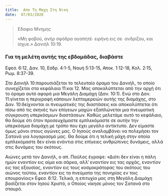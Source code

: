 ```yaml
---
title:  Απο Τη Μαχη Στη Νικη
date:  07/03/2020
---
```


> <p>Εδαφιο Μνημης</p>
> «Μη φοβού, ανήρ σφόδρα αγαπητέ∙ ειρήνη εις σε∙  ανδρίζου, και ίσχυε.» Δανιήλ 10:19.

### Για τη μελέτη αυτής της εβδομάδας, διαβάστε
Εφεσ. 6:12, Δαν. 10, Εσδρ. 4:1-5, Ναυή 5:13-15, Αποκ. 1:12-18, Κολ. 2:15, Ρωμ. 8:37-39.

Στο Δανιήλ 10:παρουσιάζεται το τελευταίο όραμα του Δανιήλ, το οποίο συνεχίζεται στα κεφάλαια 11:και 12. Μας αποκαλύπτεται από την αρχή ότι το όραμα αυτό αφορά μια Μεγάλη Διαμάχη (Δαν. 10:1). Ενώ στο Δαν. 11:γίνεται η περιγραφή κάποιων λεπτομερειών αυτής της διαμάχης, στο Δαν. 10:δείχνονται οι πνευματικές της διαστάσεις και αποκαλύπτεται ότι πίσω από τις σκηνές των επίγειων μαχών εξαπλώνεται μια πνευματική σύγκρουση υπερκόσμιων διαστάσεων. Καθώς μελετάμε αυτό το κεφάλαιο, θα δούμε ότι όταν προσευχόμαστε εμπλεκόμαστε σε αυτήν την υπερκόσμια διαμάχη με τρόπο που έχει μεγάλο αντίκτυπο. Δεν είμαστε όμως μόνοι στους αγώνες μας. Ο Ιησούς αναλαμβάνει να πολεμήσει τον Σατανά για λογαριασμό μας. Θα δούμε ότι η τελική μάχη στην οποία εμπλεκόμαστε δεν είναι ενάντια στις επίγειες ανθρώπινες δυνάμεις, αλλά στις δυνάμεις του σκότους.

Αιώνες μετά τον Δανιήλ, ο απ. Παύλος έγραψε: «Διότι δεν είναι η πάλη ημών εναντίον εις αίμα και σάρκα, αλλ’ εναντίον εις τας αρχάς, εναντίον εις τας εξουσίας, εναντίον εις τους κοσμοκράτορας του σκότους του αιώνος τούτου, εναντίον εις τα πνεύματα της πονηρίας εν τοις επουρανίοις» Εφεσ. 6:12. Τελικά, η επιτυχία μας στη Μεγάλη Διαμάχη βασίζεται στον Ιησού Χριστό, ο Οποίος νίκησε μόνος τον Σατανά στο σταυρό.
